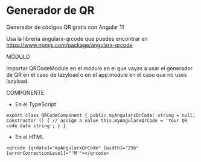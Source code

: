 # Generador de QR
Generador de códigos QR gratis con Angular 11

Usa la librería angularx-qrcode que puedes encontrar en https://www.npmjs.com/package/angularx-qrcode

MÓDULO

Importar QRCodeModule en el módulo en el que vayas a usar el generador de QR en el caso de lazyload o en el app.module en el caso que no uses lazyload.

COMPONENTE
- En el TypeScript

`export class QRCodeComponent {
  public myAngularxQrCode: string = null;
  constructor () {
    // assign a value
    this.myAngularxQrCode = 'Your QR code data string';
  }
}`

- En el HTML 

`<qrcode [qrdata]="myAngularxQrCode" [width]="256" [errorCorrectionLevel]="'M'"></qrcode>`
